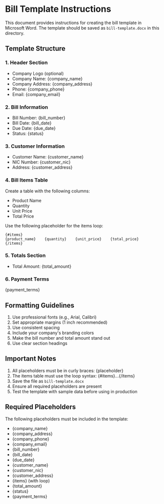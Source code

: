 # Bill Template Instructions

This document provides instructions for creating the bill template in Microsoft Word. The template should be saved as `bill-template.docx` in this directory.

## Template Structure

### 1. Header Section
- Company Logo (optional)
- Company Name: {company_name}
- Company Address: {company_address}
- Phone: {company_phone}
- Email: {company_email}

### 2. Bill Information
- Bill Number: {bill_number}
- Bill Date: {bill_date}
- Due Date: {due_date}
- Status: {status}

### 3. Customer Information
- Customer Name: {customer_name}
- NIC Number: {customer_nic}
- Address: {customer_address}

### 4. Bill Items Table
Create a table with the following columns:
- Product Name
- Quantity
- Unit Price
- Total Price

Use the following placeholder for the items loop:
```
{#items}
{product_name}    {quantity}    {unit_price}    {total_price}
{/items}
```

### 5. Totals Section
- Total Amount: {total_amount}

### 6. Payment Terms
{payment_terms}

## Formatting Guidelines

1. Use professional fonts (e.g., Arial, Calibri)
2. Set appropriate margins (1 inch recommended)
3. Use consistent spacing
4. Include your company's branding colors
5. Make the bill number and total amount stand out
6. Use clear section headings

## Important Notes

1. All placeholders must be in curly braces: {placeholder}
2. The items table must use the loop syntax: {#items}...{/items}
3. Save the file as `bill-template.docx`
4. Ensure all required placeholders are present
5. Test the template with sample data before using in production

## Required Placeholders

The following placeholders must be included in the template:
- {company_name}
- {company_address}
- {company_phone}
- {company_email}
- {bill_number}
- {bill_date}
- {due_date}
- {customer_name}
- {customer_nic}
- {customer_address}
- {items} (with loop)
- {total_amount}
- {status}
- {payment_terms} 